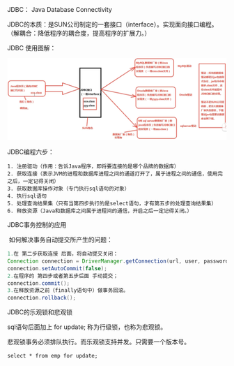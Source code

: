 JDBC： Java Database Connectivity

JDBC的本质：是SUN公司制定的一套接口（interface）。实现面向接口编程。（解耦合：降低程序的耦合度，提高程序的扩展力。）

JDBC 使用图解：

![JDBC使用图解](figs/JDBC使用图解.png)

JDBC编程六步：

 	1. 注册驱动（作用：告诉Java程序，即将要连接的是哪个品牌的数据库）
 	2. 获取连接（表示JVM的进程和数据库进程之间的通道打开了，属于进程之间的通信，使用完之后，一定记得关闭）
 	3. 获取数据库操作对象（专门执行sql语句的对象）
 	4. 执行sql语句
 	5. 处理查询结果集（只有当第四步执行的是select语句，才有第五步的处理查询结果集）
 	6. 释放资源（Java和数据库之间属于进程间的通信，开启之后一定记得关闭。）

JDBC事务控制的应用

​	如何解决事务自动提交所产生的问题：

```java
1.在 第二步获取连接 后面，将自动提交关闭：
Connection connection = DriverManager.getConnection(url, user, password);
connection.setAutoCommit(false);
2.在程序的 第四步或者第五步后面 手动提交；
connection.commit();
3.在释放资源之前（finally语句中）做事务回滚。
connection.rollback();
```

JDBC的乐观锁和悲观锁

sql语句后面加上 for update; 称为行级锁，也称为悲观锁。

悲观锁事务必须排队执行。而乐观锁支持并发。只需要一个版本号。

```mysql
select * from emp for update;
```

